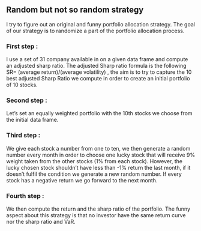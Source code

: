 ## Random but not so random strategy
I try to figure out an original and funny portfolio allocation strategy. The goal of our strategy is to randomize a part of the portfolio allocation process. 

### First step :

I use a set of 31 company available in on a given data frame and compute an adjusted sharp ratio. The adjusted Sharp ratio formula is the following SR=   (average return)/(average volatility) , the aim is to try to capture the 10 best adjusted Sharp Ratio we compute in order to create an initial portfolio of 10 stocks.

### Second step :

Let’s set an equally weighted portfolio with the 10th  stocks we choose from the initial data frame. 

### Third step : 

We give each stock a number from one to ten, we then generate a random number every month in order to choose one lucky stock that will receive 9% weight taken from the other stocks (1% from each stock). However, the lucky chosen stock shouldn’t have less than -1% return the last month, if it doesn’t fulfil the condition we generate a new random number. If every stock has a negative return we go forward to the next month. 

### Fourth step :

We then compute the return and the sharp ratio of the portfolio. The funny aspect about this strategy is that no investor have the same return curve nor the sharp ratio and VaR. 
